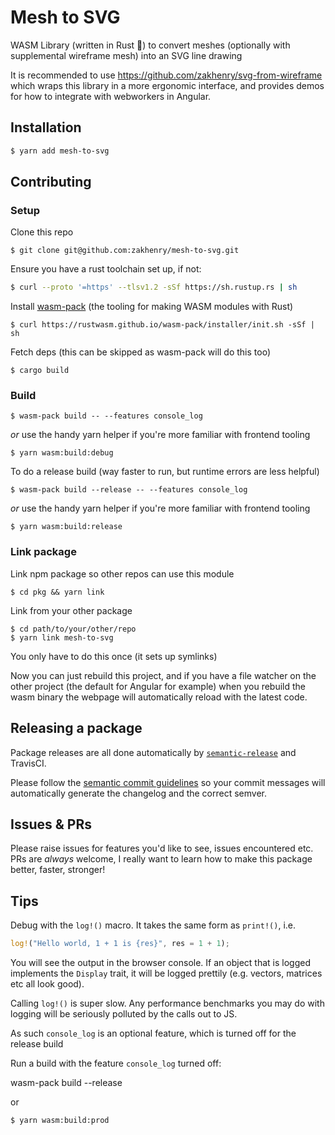 # Mesh to SVG

WASM Library (written in Rust 🦀) to convert meshes (optionally with supplemental wireframe mesh) into an SVG line drawing

It is recommended to use https://github.com/zakhenry/svg-from-wireframe which wraps this library in a more ergonomic interface,
and provides demos for how to integrate with webworkers in Angular.

## Installation

```sh
$ yarn add mesh-to-svg
```

## Contributing

### Setup

Clone this repo
```console
$ git clone git@github.com:zakhenry/mesh-to-svg.git
````

Ensure you have a rust toolchain set up, if not:

```sh
$ curl --proto '=https' --tlsv1.2 -sSf https://sh.rustup.rs | sh
```

Install [wasm-pack](https://rustwasm.github.io/docs/wasm-pack/) (the tooling for making WASM modules with Rust)

```console
$ curl https://rustwasm.github.io/wasm-pack/installer/init.sh -sSf | sh
```

Fetch deps (this can be skipped as wasm-pack will do this too)

```console
$ cargo build
```

### Build

```console
$ wasm-pack build -- --features console_log
```

*or* use the handy yarn helper if you're more familiar with frontend tooling

```console
$ yarn wasm:build:debug
```

To do a release build (way faster to run, but runtime errors are less helpful)

```console
$ wasm-pack build --release -- --features console_log
```

*or* use the handy yarn helper if you're more familiar with frontend tooling

```console
$ yarn wasm:build:release
```


### Link package

Link npm package so other repos can use this module

```console
$ cd pkg && yarn link
```

Link from your other package

```console
$ cd path/to/your/other/repo
$ yarn link mesh-to-svg
```

You only have to do this once (it sets up symlinks)

Now you can just rebuild this project, and if you have a file watcher on the other project (the default for Angular for example)
when you rebuild the wasm binary the webpage will automatically reload with the latest code.

## Releasing a package

Package releases are all done automatically by [`semantic-release`](https://github.com/semantic-release/semantic-release) and TravisCI.

Please follow the [semantic commit guidelines](https://github.com/semantic-release/semantic-release#commit-message-format) so your commit messages will automatically generate the changelog and the correct semver.

## Issues & PRs

Please raise issues for features you'd like to see, issues encountered etc. PRs are _always_ welcome, I really want to learn how to make this package better, faster, stronger!

## Tips

Debug with the `log!()` macro. It takes the same form as `print!()`, i.e.

```rust
log!("Hello world, 1 + 1 is {res}", res = 1 + 1);
```

You will see the output in the browser console. If an object that is logged implements the `Display` trait, it will be logged prettily (e.g. vectors, matrices etc all look good).

Calling `log!()` is super slow. Any performance benchmarks you may do with logging will be seriously polluted by the calls out to JS.

As such `console_log` is an optional feature, which is turned off for the release build

Run a build with the feature `console_log` turned off:

wasm-pack build --release

or

```console
$ yarn wasm:build:prod
```


